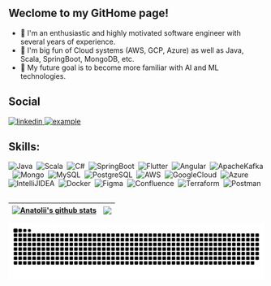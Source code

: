 ## Weclome to my GitHome page!

- 🧓 I'm an enthusiastic and highly motivated software engineer with several years of experience.
- 🌱 I'm big fun of Cloud systems (AWS, GCP, Azure) as well as Java, Scala, SpringBoot, MongoDB, etc.
- 🔭 My future goal is to become more familiar with AI and ML technologies.

## Social

<a href="https://www.linkedin.com/in/anatoliiperfun" target="_blank">
<img src="https://img.shields.io/badge/Linked%20In-0A66C2.svg?style=for-the-badge&logo=linkedin&logoColor=white" alt="linkedin"/>
</a>
<a  href="https://t.me/tolikperfun" target="_blank">
<img src="https://img.shields.io/badge/Telegram-26A5E4.svg?style=for-the-badge&logo=telegram&logoColor=white" alt="example"/>
</a>

## Skills:
![Java](https://img.shields.io/badge/Java-ED8B00?style=for-the-badge&logo=java&logoColor=white)&nbsp;
![Scala](https://img.shields.io/badge/Scala-%23FA0F00?style=for-the-badge&logo=scala&logoColor=white)&nbsp;
![C#](https://img.shields.io/badge/C%20sharp-280068?style=for-the-badge&logo=C%20sharp&logoColor=white)&nbsp;
![SpringBoot](https://img.shields.io/badge/spring%20boot-6DB33F.svg?style=for-the-badge&logo=springboot&logoColor=white)&nbsp;
![Flutter](https://img.shields.io/badge/Flutter-%235835CC.svg?style=for-the-badge&logo=flutter&logoColor=white)&nbsp;
![Angular](https://img.shields.io/badge/Angular-EE0000?style=for-the-badge&logo=angular&logoColor=white)&nbsp;
![ApacheKafka](https://img.shields.io/badge/ApacheKafka-000000.svg?&style=for-the-badge&logo=apache%20kafka&logoColor=white)&nbsp;
![Mongo](https://img.shields.io/badge/mongodb-47A248.svg?style=for-the-badge&logo=mongodb&logoColor=white)&nbsp;
![MySQL](https://img.shields.io/badge/MySQL-005C84?style=for-the-badge&logo=mysql&logoColor=white)&nbsp;
![PostgreSQL](https://img.shields.io/badge/PostgreSQL-316192?style=for-the-badge&logo=postgresql&logoColor=white)&nbsp;
![AWS](https://img.shields.io/badge/Amazon_AWS-232F3E?style=for-the-badge&logo=amazon-aws&logoColor=white)&nbsp;
![GoogleCloud](https://img.shields.io/badge/Google_Cloud-BDC148?style=for-the-badge&logo=google-cloud&logoColor=white)&nbsp;
![Azure](https://img.shields.io/badge/azure-%230072C6.svg?style=for-the-badge&logo=microsoftazure&logoColor=white)&nbsp;
![IntelliJIDEA](https://img.shields.io/badge/IJ-IntelliJ%20IDEA-143?style=for-the-badge&logo=intellij&logoColor=blue&color=red&labelColor=black)&nbsp;
![Docker](https://img.shields.io/badge/docker-2496ED.svg?style=for-the-badge&logo=docker&logoColor=white)&nbsp;
![Figma](https://img.shields.io/badge/Figma-808080?style=for-the-badge&logo=figma&logoColor=white)&nbsp;
![Confluence](https://img.shields.io/badge/confluence-%23172BF4.svg?style=for-the-badge&logo=confluence&logoColor=white)&nbsp;
![Terraform](https://img.shields.io/badge/Terraform-5F06B8.svg?style=for-the-badge&logo=terraform&logoColor=white)&nbsp;
![Postman](https://img.shields.io/badge/Postman-FF6C37?style=for-the-badge&logo=Postman&logoColor=white)&nbsp;

<!-- ![Python](https://img.shields.io/badge/Python-3776AB?style=for-the-badge&logo=python&logoColor=white)&nbsp; -->
##

| <a href="https://github.com/anatoliiperfun/github-readme-stats"><img align="center" src="https://github-readme-stats.vercel.app/api?username=anatoliiperfun&show_icons=true&include_all_commits=true&theme=codeSTACKr&hide_border=true" alt="Anatolii's github stats" /></a> | <a href="https://github.com/anatoliiperfun/github-readme-stats"><img align="center" src="https://github-readme-stats.vercel.app/api/top-langs/?username=anatoliiperfun&layout=compact&theme=codeSTACKr&hide_border=true" /></a> |
| ------------- | ------------- |


![github contribution grid snake animation](https://github.com/AnatoliiPerfun/anatoliiperfun/blob/output/github-user-contribution.svg#gh-dark-mode-only)
